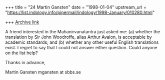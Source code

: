 +++
title = "24 Martin Gansten"
date = "1998-01-04"
upstream_url = "https://list.indology.info/pipermail/indology/1998-January/010280.html"

+++
[Archive link](https://list.indology.info/pipermail/indology/1998-January/010280.html)

A friend interested in the Mahanirvanatantra just asked me:
        (a) whether the translation by Sir John Woodroffe, alias Arthur
Avalon, is acceptable by academic standards; and
        (b) whether any other useful English translations exist.
I regret to say that I could not answer either question. Could anyone on the
list help?

Thanks in advance,

Martin Gansten
mgansten at sbbs.se



